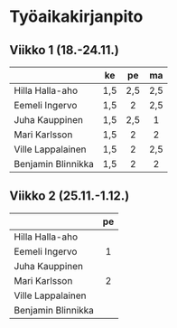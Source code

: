 # Työaikakirjanpito


## Viikko 1 (18.-24.11.)

|                    | ke  | pe  | ma  |                                          
| -------------------|:---:|:---:|:---:| 
| Hilla Halla-aho    | 1,5 | 2,5 | 2,5 |
| Eemeli Ingervo     | 1,5 |  2  | 2,5 |
| Juha Kauppinen     | 1,5 | 2,5 |  1  |
| Mari Karlsson      | 1,5 |  2  |  2  |
| Ville Lappalainen  | 1,5 |  2  | 2,5 |
| Benjamin Blinnikka | 1,5 |  2  |  2  |


## Viikko 2 (25.11.-1.12.)

|                    | pe  |                                         
| -------------------|:---:|
| Hilla Halla-aho    |     |
| Eemeli Ingervo     |  1  |
| Juha Kauppinen     |     |
| Mari Karlsson      |  2  |
| Ville Lappalainen  |     |
| Benjamin Blinnikka |     |
